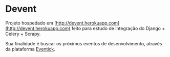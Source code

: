 Devent
=======
Projeto hospedado em [http://devent.herokuapp.com](http://devent.herokuapp.com) feito para estudo de integração do Django + Celery + Scrapy. 

Sua finalidade é buscar os próximos eventos de desenvolvimento, através da plataforma [Eventick](http://eventick.com.br).